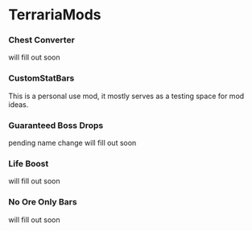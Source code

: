 # TerrariaMods

### Chest Converter
will fill out soon

### CustomStatBars
This is a personal use mod, it mostly serves as a testing space for mod ideas.

### Guaranteed Boss Drops
pending name change
will fill out soon

### Life Boost
will fill out soon

### No Ore Only Bars
will fill out soon